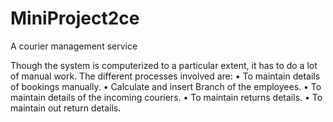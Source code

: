 # MiniProject2ce

A courier management service

Though the system is computerized to a particular extent, it has to do a lot of manual work.
The different processes involved are:
    • To maintain details of bookings manually.
    • Calculate and insert Branch of the employees.
    • To maintain details of the incoming couriers.
    • To maintain returns details.
    • To maintain out return details.
